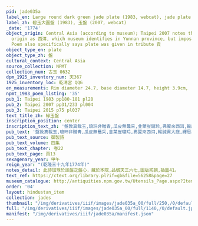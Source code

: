 ```yaml
---
pid: jade035a
label_en: Large round dark green jade plate (1983, webcat), jade plate (2007)
label_zh: 碧玉大圓盤 (1983), 玉盤 (2007, webcat)
_date: '1774'
object_origin: Central Asia (according to museum); Taipei 2007 notes that poem lists
  origin as 西洱, which museum identifies in Yunnan province, but impossible to confirm.
  Poem also specifically says plate was given in tribute 貢
object_type_en: plate
object_type_zh: 盤
cultural_context: Central Asia
source_collection: NPMT
collection_num: 古玉 0632
dpm_1925_inventory_num: 天367
1925_inventory_loc: 乾清宮 QQG
en_measurements: Rim diameter 24.7, base diameter 14.7, height 3.9cm,
npmt_1983_poem_listing: '35'
pub_1: Taipei 1983 pp180-181 pl28
pub_2: Taipei 2007 pp31/233 pl004
pub_3: Taipei 2015 p75 pl037
text_title_zh: 綠玉盤
inscription_position: center
inscription_text_zh: '盤敦真裁玉,琅玕非贈青,瓜皮無鼂采,韭葉豈瓏玲,弗翼來西洱,輸誠貢大庭,繹思君奭語,愧覺不遑寧。 '
pub_text: '盤敦真裁玉,琅玕非贈青,瓜皮無鼂采,韭葉豈瓏玲,弗翼來西洱,輸誠貢大庭,繹思君奭語,愧覺不遑寧。 '
pub_text_source: 御製詩
pub_text_volume: 四集
pub_text_chapter: 卷22
pub_text_page: 頁13
sexagenary_year: 甲午
reign_year: "(乾隆三十九年1774年)"
notes_detail: 此詩加琢於該盤之盤心，藏於本院,品號天三六七,圖版貳捌,插圖41。
text_ref: https://ctext.org/library.pl?if=gb&file=56258&page=27
museum_catalogue: http://antiquities.npm.gov.tw/Utensils_Page.aspx?ItemId=51051
order: '04'
layout: hindustan_item
collection: jades
thumbnail: "/img/derivatives/iiif/images/jade035a_00/full/250,/0/default.jpg"
full: "/img/derivatives/iiif/images/jade035a_00/full/1140,/0/default.jpg"
manifest: "/img/derivatives/iiif/jade035a/manifest.json"
---
```

